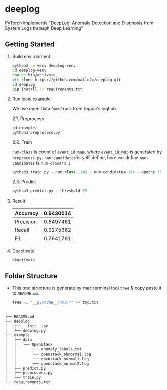 # deeplog

PyTorch implements "DeepLog: Anomaly Detection and Diagnosis from System Logs through Deep Learning"

## Getting Started

1. Build environment

   ```sh
   python3 -m venv deeplog-venv
   cd deeplog-venv
   source bin/activate
   git clone https://github.com/nailo2c/deeplog.git
   cd deeplog
   pip install -r requirements.txt
   ```

2. Run local example

   We use open data `OpenStack` from logpai's loghub

   2.1. Preprocess

   ```python
   cd example/
   python3 preprocess.py
   ```

   2.2. Train

   `num-class` is count of `event_id_map`, where `event_id_map` is generated by `preprocess.py`. `num-candidates` is self-define, here we define `num-candidates` is `num-class*0.1`

   ```python
   python3 train.py --num-class 1143 --num-candidates 114 --epochs 35 --window-size 3 --local True
   ```

   2.3. Predict

   ```python
   python3 predict.py --threshold 25
   ```

3. Result

   | Accuracy  | 0.9430014 |
   |-----------|-----------|
   | Precision | 0.6497461 |
   | Recall    | 0.9275362 |
   | F1        | 0.7641791 |

4. Deactivate

   ```sh
   deactivate
   ```

## Folder Structure

+ This tree structure is generate by mac terminal tool `tree` & copy paste it to `README.md`.

   ```sh
   tree -I "__pycache__|tmp.*" >> tmp.txt
   ```

```sh
.
├── README.md
├── deeplog
│   ├── __init__.py
│   └── deeplog.py
├── example
│   ├── data
│   │   └── OpenStack
│   │       ├── anomaly_labels.txt
│   │       ├── openstack_abnormal.log
│   │       ├── openstack_normal1.log
│   │       └── openstack_normal2.log
│   ├── predict.py
│   ├── preprocess.py
│   └── train.py
└── requirements.txt
```
